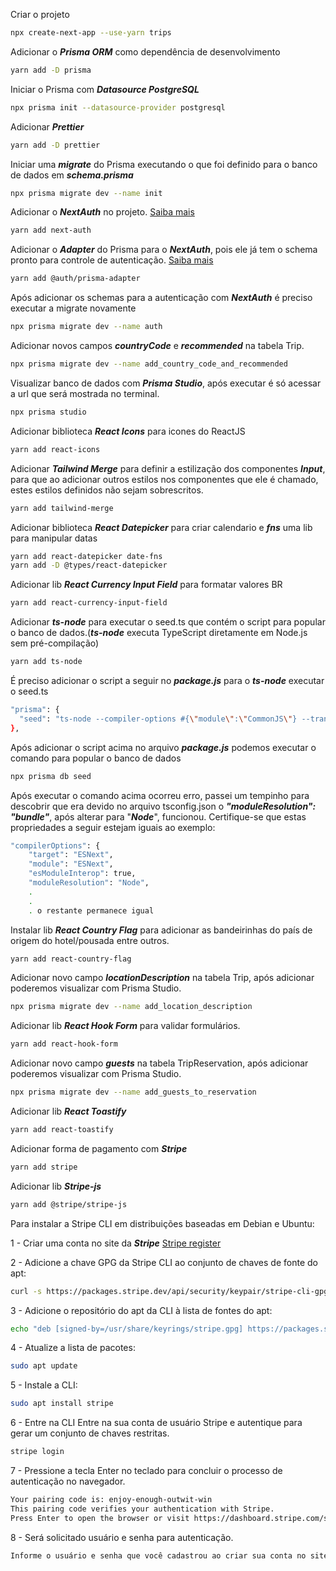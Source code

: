 Criar o projeto

```bash
npx create-next-app --use-yarn trips
```

Adicionar o **_Prisma ORM_** como dependência de desenvolvimento

```bash
yarn add -D prisma
```

Iniciar o Prisma com **_Datasource PostgreSQL_**

```bash
npx prisma init --datasource-provider postgresql
```

Adicionar **_Prettier_**

```bash
yarn add -D prettier
```

Iniciar uma **_migrate_** do Prisma executando o que foi definido para o banco de dados em **_schema.prisma_**

```bash
npx prisma migrate dev --name init
```

Adicionar o **_NextAuth_** no projeto.
[Saiba mais](https://next-auth.js.org/getting-started/example)

```bash
yarn add next-auth
```

Adicionar o **_Adapter_** do Prisma para o **_NextAuth_**, pois ele já tem o schema pronto para controle de autenticação. [Saiba mais](https://authjs.dev/reference/adapter/prisma)

```bash
yarn add @auth/prisma-adapter
```

Após adicionar os schemas para a autenticação com **_NextAuth_** é preciso executar a migrate novamente

```bash
npx prisma migrate dev --name auth
```

Adicionar novos campos **_countryCode_** e **_recommended_** na tabela Trip.

```bash
npx prisma migrate dev --name add_country_code_and_recommended
```

Visualizar banco de dados com **_Prisma Studio_**, após executar é só acessar a url que será mostrada no terminal.

```bash
npx prisma studio
```

Adicionar biblioteca **_React Icons_** para icones do ReactJS

```bash
yarn add react-icons
```

Adicionar **_Tailwind Merge_** para definir a estilização dos componentes **_Input_**, para que ao adicionar outros estilos nos componentes que ele é chamado, estes estilos definidos não sejam sobrescritos.

```bash
yarn add tailwind-merge
```

Adicionar biblioteca **_React Datepicker_** para criar calendario e **_fns_** uma lib para manipular datas

```bash
yarn add react-datepicker date-fns
yarn add -D @types/react-datepicker
```

Adicionar lib **_React Currency Input Field_** para formatar valores BR

```bash
yarn add react-currency-input-field
```

Adicionar **_ts-node_** para executar o seed.ts que contém o script para popular o banco de dados.(**_ts-node_** executa TypeScript diretamente em Node.js sem pré-compilação)

```bash
yarn add ts-node
```

É preciso adicionar o script a seguir no **_package.js_** para o **_ts-node_** executar o seed.ts

```bash
"prisma": {
  "seed": "ts-node --compiler-options #{\"module\":\"CommonJS\"} --transpile-only src/lib/seed.ts"
},
```

Após adicionar o script acima no arquivo **_package.js_** podemos executar o comando para popular o banco de dados

```bash
npx prisma db seed
```

Após executar o comando acima ocorreu erro, passei um tempinho para descobrir que era devido no arquivo tsconfig.json o **_"moduleResolution": "bundle"_**, após alterar para "**_Node_**", funcionou. Certifique-se que estas propriedades a seguir estejam iguais ao exemplo:

```bash
"compilerOptions": {
    "target": "ESNext",
    "module": "ESNext",
    "esModuleInterop": true,
    "moduleResolution": "Node",
    .
    .
    . o restante permanece igual
```

Instalar lib **_React Country Flag_** para adicionar as bandeirinhas do país de origem do hotel/pousada entre outros.

```bash
yarn add react-country-flag
```

Adicionar novo campo **_locationDescription_** na tabela Trip, após adicionar poderemos visualizar com Prisma Studio.

```bash
npx prisma migrate dev --name add_location_description
```

Adicionar lib **_React Hook Form_** para validar formulários.

```bash
yarn add react-hook-form
```

Adicionar novo campo **_guests_** na tabela TripReservation, após adicionar poderemos visualizar com Prisma Studio.

```bash
npx prisma migrate dev --name add_guests_to_reservation
```

Adicionar lib **_React Toastify_**

```bash
yarn add react-toastify
```

Adicionar forma de pagamento com **_Stripe_**

```bash
yarn add stripe
```

Adicionar lib **_Stripe-js_**

```bash
yarn add @stripe/stripe-js
```

Para instalar a Stripe CLI em distribuições baseadas em Debian e Ubuntu:

1 - Criar uma conta no site da **_Stripe_**
[Stripe register](https://dashboard.stripe.com/register)

2 - Adicione a chave GPG da Stripe CLI ao conjunto de chaves de fonte do apt:

```bash
curl -s https://packages.stripe.dev/api/security/keypair/stripe-cli-gpg/public | gpg --dearmor | sudo tee /usr/share/keyrings/stripe.gpg
```

3 - Adicione o repositório do apt da CLI à lista de fontes do apt:

```bash
echo "deb [signed-by=/usr/share/keyrings/stripe.gpg] https://packages.stripe.dev/stripe-cli-debian-local stable main" | sudo tee -a /etc/apt/sources.list.d/stripe.list
```

4 - Atualize a lista de pacotes:

```bash
sudo apt update
```

5 - Instale a CLI:

```bash
sudo apt install stripe
```

6 - Entre na CLI
Entre na sua conta de usuário Stripe e autentique para gerar um conjunto de chaves restritas.

```bash
stripe login
```

7 - Pressione a tecla Enter no teclado para concluir o processo de autenticação no navegador.

```bash
Your pairing code is: enjoy-enough-outwit-win
This pairing code verifies your authentication with Stripe.
Press Enter to open the browser or visit https://dashboard.stripe.com/stripecli/confirm_auth?t=THQdJfL3x12udFkNorJL8OF1iFlN8Az1 (^C to quit)
```

8 - Será solicitado usuário e senha para autenticação.

```bash
Informe o usuário e senha que você cadastrou ao criar sua conta no site da Stripe.
```
